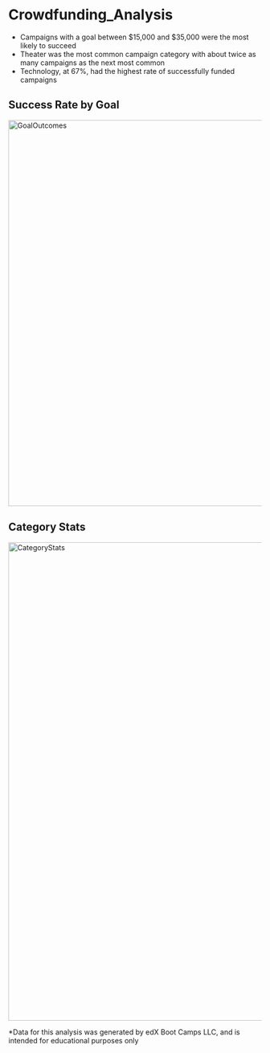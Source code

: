 # Crowdfunding_Analysis

* Campaigns with a goal between $15,000 and $35,000 were the most likely to succeed
* Theater was the most common campaign category with about twice as many campaigns as the next most common 
* Technology, at 67%, had the highest rate of successfully funded campaigns

## Success Rate by Goal
<img width="769" alt="GoalOutcomes" src="https://github.com/user-attachments/assets/70738999-eeaa-4ab7-b072-3bb92994d7d1">

## Category Stats
<img width="953" alt="CategoryStats" src="https://github.com/user-attachments/assets/1fa3949a-42de-468a-97d2-fdb6267fc84c">


*Data for this analysis was generated by edX Boot Camps LLC, and is intended for educational purposes only
